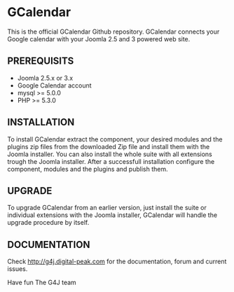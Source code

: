GCalendar
=========
This is the official GCalendar Github repository. GCalendar connects your Google calendar with your Joomla 2.5 and 3 powered web site.

PREREQUISITS
------------
- Joomla 2.5.x or 3.x
- Google Calendar account
- mysql >= 5.0.0
- PHP >= 5.3.0

INSTALLATION
------------
To install GCalendar extract the component, your desired modules and the plugins zip files from the downloaded Zip file and install them with the Joomla installer.
You can also install the whole suite with all extensions trough the Joomla installer. After a successfull installation configure the component, modules and the plugins and publish them.

UPGRADE
-------
To upgrade GCalendar from an earlier version, just install the suite or individual extensions
with the Joomla installer, GCalendar will handle the upgrade procedure by itself.

DOCUMENTATION
-------------
Check http://g4j.digital-peak.com for the documentation, forum and current issues.


Have fun
The G4J team
